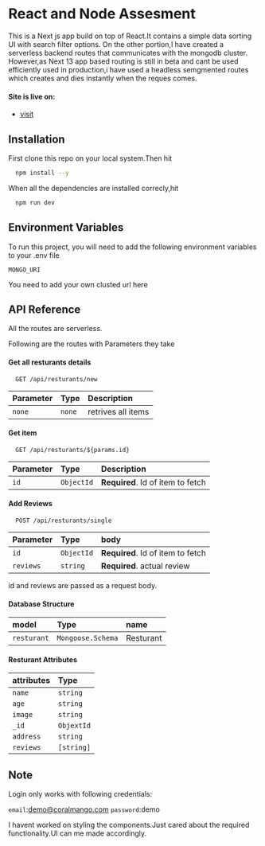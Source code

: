 # React and Node Assesment

This is a Next js app build on top of React.It contains a simple data sorting UI with search filter options.
On the other portion,I have created a serverless backend routes that communicates with the mongodb cluster.
However,as Next 13 app based routing is still in beta and cant be used efficiently used in production,i have used a headless semgmented routes which creates and dies instantly when the reques comes.

#### Site is live on:

- [visit](https://react-assessment-8f0eyci3s-alannj.vercel.app/)

## Installation

First clone this repo on your local system.Then hit

```bash
  npm install --y
```

When all the dependencies are installed correcly,hit

```bash
  npm run dev
```

## Environment Variables

To run this project, you will need to add the following environment variables to your .env file

`MONGO_URI`

You need to add your own clusted url here

## API Reference

All the routes are serverless.

Following are the routes with Parameters they take

#### Get all resturants details

```http
  GET /api/resturants/new
```

| Parameter | Type   | Description        |
| :-------- | :----- | :----------------- |
| `none`    | `none` | retrives all items |

#### Get item

```http
  GET /api/resturants/${params.id}
```

| Parameter | Type       | Description                       |
| :-------- | :--------- | :-------------------------------- |
| `id`      | `ObjectId` | **Required**. Id of item to fetch |

#### Add Reviews

```http
  POST /api/resturants/single
```

| Parameter | Type       | body                              |
| :-------- | :--------- | :-------------------------------- |
| `id`      | `ObjectId` | **Required**. Id of item to fetch |
| `reviews` | `string`   | **Required**. actual review       |

id and reviews are passed as a request body.

#### Database Structure

| model       | Type              | name      |
| :---------- | :---------------- | :-------- |
| `resturant` | `Mongoose.Schema` | Resturant |

#### Resturant Attributes

| attributes | Type       |
| :--------- | :--------- |
| `name`     | `string`   |
| `age`      | `string`   |
| `image`    | `string`   |
| `_id`      | `ObjextId` |
| `address`  | `string`   |
| `reviews`  | `[string]` |

## Note

Login only works with following credentials:

`email`:demo@coralmango.com
`password`:demo

I havent worked on styling the components.Just cared about the required functionality.UI can me made accordingly.
